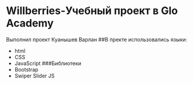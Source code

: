 # Willberries-Учебный проект в Glo Academy
Выполнил проект Куанышев Варлан
##В пректе использовались языки:
- html
- CSS
- JavaScript
###Библиотеки
- Bootstrap
- Swiper Slider JS
